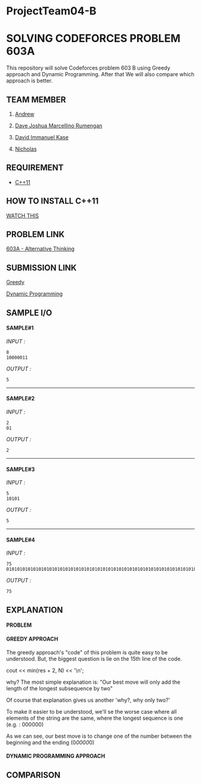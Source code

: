 # ProjectTeam04-B
# SOLVING CODEFORCES PROBLEM 603A 
This repository will solve Codeforces problem 603 B using Greedy approach and Dynamic Programming. 
After that We will also compare which approach is better.

## TEAM MEMBER
1. [Andrew](https://github.com/ndrewwjy)

2. [Dave Joshua Marcellino Rumengan](https://github.com/djoshua449)

3. [David Immanuel Kase](https://github.com/dkase99)

4. [Nicholas](https://github.com/santosonicholas)


## REQUIREMENT
- [C++11](https://osdn.net/projects/mingw/releases/)

## HOW TO INSTALL C++11
[WATCH THIS](https://www.youtube.com/watch?v=1OsGXuNA5cc)

## PROBLEM LINK

[603A - Alternative Thinking](http://codeforces.com/problemset/problem/603/A)

## SUBMISSION LINK 

[Greedy](https://github.com/AAlab1819/ProjectTeam04-B/blob/master/603A-Greedy.cpp)

[Dynamic Programming](https://github.com/AAlab1819/ProjectTeam04-B/blob/master/603A-DP.cpp)

## SAMPLE I/O
#### SAMPLE#1
*INPUT :*
```
8
10000011
```
*OUTPUT :*
```
5
```

-------------------------------------------------------

#### SAMPLE#2
*INPUT :*
```
2
01
```
*OUTPUT :*
```
2
```

-------------------------------------------------------

#### SAMPLE#3
*INPUT :*
```
5
10101
``` 
*OUTPUT :*
```
5
```

-------------------------------------------------------

#### SAMPLE#4
*INPUT :*
```
75
010101010101010101010101010101010101010101010101010101010101010101010101010
```
*OUTPUT :*
```
75
```

## EXPLANATION

#### PROBLEM

#### GREEDY APPROACH

The greedy approach's "code" of this problem is quite easy to be understood. But, the biggest question is lie on the 15th line of the code.

  cout << min(res + 2, N) << '\n';

why? The most simple explanation is: "Our best move will only add the length of the longest subsequence by two"

Of course that explanation gives us another 'why?, why only two?'

To make it easier to be understood, we'll se the worse case where all elements of the string are the same, where the longest sequence is one (e.g. : 000000)

As we can see, our best move is to change one of the number between the beginning and the ending (0*0000*0)

#### DYNAMIC PROGRAMMING APPROACH

## COMPARISON
